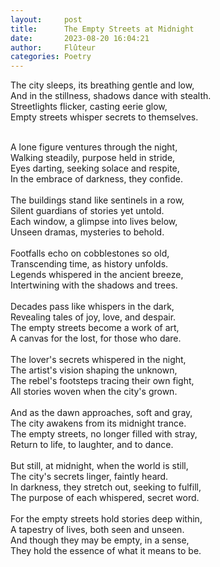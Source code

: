 ```yaml
---
layout:     post
title:      The Empty Streets at Midnight
date:       2023-08-20 16:04:21 
author:     Flûteur
categories: Poetry
---
```

The city sleeps, its breathing gentle and low,
<br>
And in the stillness, shadows dance with stealth.
<br>
Streetlights flicker, casting eerie glow,
<br>
Empty streets whisper secrets to themselves.
<br>

<br>
A lone figure ventures through the night,
<br>
Walking steadily, purpose held in stride,
<br>
Eyes darting, seeking solace and respite,
<br>
In the embrace of darkness, they confide.
<br>

<br>
The buildings stand like sentinels in a row,
<br>
Silent guardians of stories yet untold.
<br>
Each window, a glimpse into lives below,
<br>
Unseen dramas, mysteries to behold.
<br>

<br>
Footfalls echo on cobblestones so old,
<br>
Transcending time, as history unfolds.
<br>
Legends whispered in the ancient breeze,
<br>
Intertwining with the shadows and trees.
<br>

<br>
Decades pass like whispers in the dark,
<br>
Revealing tales of joy, love, and despair.
<br>
The empty streets become a work of art,
<br>
A canvas for the lost, for those who dare.
<br>

<br>
The lover's secrets whispered in the night,
<br>
The artist's vision shaping the unknown,
<br>
The rebel's footsteps tracing their own fight,
<br>
All stories woven when the city's grown.
<br>

<br>
And as the dawn approaches, soft and gray,
<br>
The city awakens from its midnight trance.
<br>
The empty streets, no longer filled with stray,
<br>
Return to life, to laughter, and to dance.
<br>

<br>
But still, at midnight, when the world is still,
<br>
The city's secrets linger, faintly heard.
<br>
In darkness, they stretch out, seeking to fulfill,
<br>
The purpose of each whispered, secret word.
<br>

<br>
For the empty streets hold stories deep within,
<br>
A tapestry of lives, both seen and unseen.
<br>
And though they may be empty, in a sense,
<br>
They hold the essence of what it means to be.
